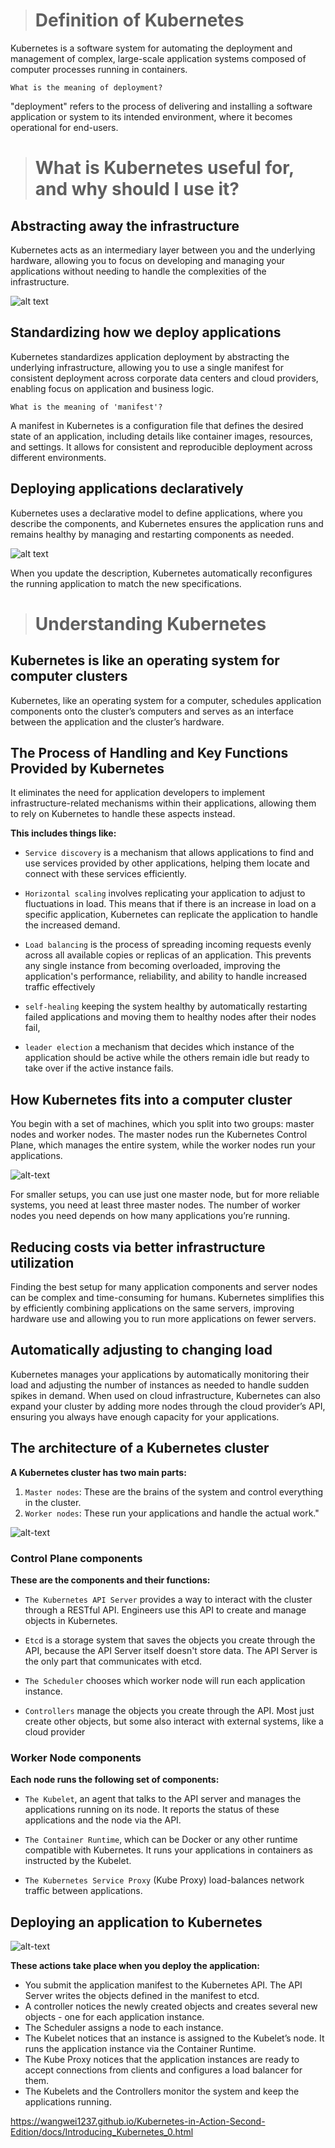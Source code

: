 > # Definition of Kubernetes

Kubernetes is a software system for automating the deployment and management of complex, large-scale application systems composed of computer processes running in containers.

`What is the meaning of deployment?`

"deployment" refers to the process of delivering and installing a software application or system to its intended environment, where it becomes operational for end-users.

> # What is Kubernetes useful for, and why should I use it?

## Abstracting away the infrastructure

Kubernetes acts as an intermediary layer between you and the underlying hardware, allowing you to focus on developing and managing your applications without needing to handle the complexities of the infrastructure.

![alt text](./images//kubernetes_infrastructure_developers.png)

## Standardizing how we deploy applications

Kubernetes standardizes application deployment by abstracting the underlying infrastructure, allowing you to use a single manifest for consistent deployment across corporate data centers and cloud providers, enabling focus on application and business logic.

`What is the meaning of 'manifest'?`

A manifest in Kubernetes is a configuration file that defines the desired state of an application, including details like container images, resources, and settings. It allows for consistent and reproducible deployment across different environments.

## Deploying applications declaratively

Kubernetes uses a declarative model to define applications, where you describe the components, and Kubernetes ensures the application runs and remains healthy by managing and restarting components as needed.

![alt text](./images//compelte_picture_about_kubernetes.png)

When you update the description, Kubernetes automatically reconfigures the running application to match the new specifications.

> # Understanding Kubernetes

## Kubernetes is like an operating system for computer clusters

Kubernetes, like an operating system for a computer, schedules application components onto the cluster’s computers and serves as an interface between the application and the cluster’s hardware.

## The Process of Handling and Key Functions Provided by Kubernetes

It eliminates the need for application developers to implement infrastructure-related mechanisms within their applications, allowing them to rely on Kubernetes to handle these aspects instead.

**This includes things like:**

- `Service discovery` is a mechanism that allows applications to find and use services provided by other applications, helping them locate and connect with these services efficiently.

- `Horizontal scaling` involves replicating your application to adjust to fluctuations in load. This means that if there is an increase in load on a specific application, Kubernetes can replicate the application to handle the increased demand.

- `Load balancing` is the process of spreading incoming requests evenly across all available copies or replicas of an application. This prevents any single instance from becoming overloaded, improving the application's performance, reliability, and ability to handle increased traffic effectively

- `self-healing` keeping the system healthy by automatically restarting failed applications and moving them to healthy nodes after their nodes fail,

- `leader election` a mechanism that decides which instance of the application should be active while the others remain idle but ready to take over if the active instance fails.

## How Kubernetes fits into a computer cluster

You begin with a set of machines, which you split into two groups: master nodes and worker nodes. The master nodes run the Kubernetes Control Plane, which manages the entire system, while the worker nodes run your applications.

![alt-text](./images/MachinesIntoTwoGroups.png)

For smaller setups, you can use just one master node, but for more reliable systems, you need at least three master nodes. The number of worker nodes you need depends on how many applications you’re running.

## Reducing costs via better infrastructure utilization

Finding the best setup for many application components and server nodes can be complex and time-consuming for humans. Kubernetes simplifies this by efficiently combining applications on the same servers, improving hardware use and allowing you to run more applications on fewer servers.

## Automatically adjusting to changing load

Kubernetes manages your applications by automatically monitoring their load and adjusting the number of instances as needed to handle sudden spikes in demand. When used on cloud infrastructure, Kubernetes can also expand your cluster by adding more nodes through the cloud provider’s API, ensuring you always have enough capacity for your applications.

## The architecture of a Kubernetes cluster

**A Kubernetes cluster has two main parts:**

1. `Master nodes`: These are the brains of the system and control everything in the cluster.
2. `Worker nodes`: These run your applications and handle the actual work."

![alt-text](./images/architecture_of_kubernetes_cluster.png)

### Control Plane components

**These are the components and their functions:**

- `The Kubernetes API Server` provides a way to interact with the cluster through a RESTful API. Engineers use this API to create and manage objects in Kubernetes.

- `Etcd` is a storage system that saves the objects you create through the API, because the API Server itself doesn't store data. The API Server is the only part that communicates with etcd.

- `The Scheduler` chooses which worker node will run each application instance.

- `Controllers` manage the objects you create through the API. Most just create other objects, but some also interact with external systems, like a cloud provider

### Worker Node components

**Each node runs the following set of components:**

- `The Kubelet`, an agent that talks to the API server and manages the applications running on its node. It reports the status of these applications and the node via the API.

- `The Container Runtime`, which can be Docker or any other runtime compatible with Kubernetes. It runs your applications in containers as instructed by the Kubelet.

- `The Kubernetes Service Proxy` (Kube Proxy) load-balances network traffic between applications.

## Deploying an application to Kubernetes

![alt-text](./images/Deploying_an_application.png)

**These actions take place when you deploy the application:**

- You submit the application manifest to the Kubernetes API. The API Server writes the objects defined in the manifest to etcd.
- A controller notices the newly created objects and creates several new objects - one for each application instance.
- The Scheduler assigns a node to each instance.
- The Kubelet notices that an instance is assigned to the Kubelet’s node. It runs the application instance via the Container Runtime.
- The Kube Proxy notices that the application instances are ready to accept connections from clients and configures a load balancer for them.
- The Kubelets and the Controllers monitor the system and keep the applications running.

https://wangwei1237.github.io/Kubernetes-in-Action-Second-Edition/docs/Introducing_Kubernetes_0.html
